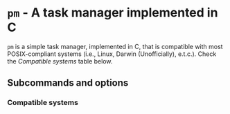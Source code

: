 # `pm` - A task manager implemented in C

`pm` is a simple task manager, implemented in C, that is compatible with most POSIX-compliant systems (i.e., Linux, Darwin (Unofficially), e.t.c.). Check the *Compatible systems* table below. 

## Subcommands and options

### Compatible systems
